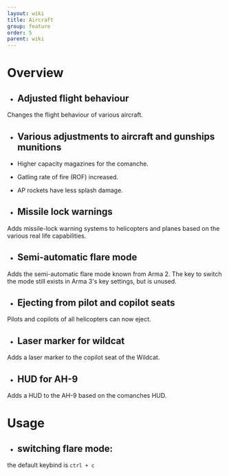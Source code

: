 ```yaml
---
layout: wiki
title: Aircraft
group: feature
order: 5
parent: wiki
---
```

# Overview
- ## Adjusted flight behaviour
Changes the flight behaviour of various aircraft.

- ## Various adjustments to aircraft and gunships munitions
- Higher capacity magazines for the comanche.
- Gatling rate of fire (ROF) increased.
- AP rockets have less splash damage.


- ## Missile lock warnings
Adds missile-lock warning systems to helicopters and planes based on the various real life capabilities.

- ## Semi-automatic flare mode
Adds the semi-automatic flare mode known from Arma 2. The key to switch the mode still exists in Arma 3's key settings, but is unused.

- ## Ejecting from pilot and copilot seats
Pilots and copilots of all helicopters can now eject.

- ## Laser marker for wildcat
Adds a laser marker to the copilot seat of the Wildcat.
- ## HUD for AH-9
Adds a HUD to the AH-9 based on the comanches HUD.

# Usage

- ## switching flare mode:
the default keybind is ```ctrl + c```